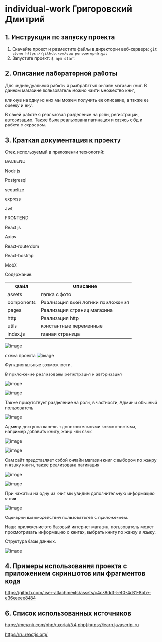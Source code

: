 # individual-work Григоровский Дмитрий
## 1. Инструкции по запуску проекта
1. Скачайте проект и разместите файлы в директории веб-сервера:
`git clone https://github.com/ваш-репозиторий.git`
2. Запустите проект:
   `$ npm start`

   
## 2. Описание лабораторной работы   

Для индивидуальной работы я разбрабатыл онлайн магазин книг. В данном магазине пользователь можно найти множество книг,

кликнув на одну из них мы можем получить ее описание, а также ее оценку и ену.

В своей работе я реальзовал разделение на роли, регистрации, авторизацию. Также была реальзована пагинация и свзясь с бд и работа с сервером.   

## 3. Краткая документация к проекту 

Стек, используемый в приложении технологий:

BACKEND                

Node js  

Postgresql 

sequelize 

express 

Jwt

FRONTEND

 React js   
 
Axios

 React-routerdom 
 
React-bostrap

 MobX

Содержание.

<table>
    <tr>
        <th>Файл</th>
        <th>Описание</th>
    </tr>
    <tr>
        <td>assets</td>
        <td>папка с фото</td>
    </tr>
    <tr>
       <td>components</td>
      <td>Реализация всей логики приложения</td>
    </tr>
     <tr>
          <td>pages</td>
      <td>Реализация страниц магазина </td>
    </tr>
   <tr>
          <td>http</td>
      <td>Реализация http</td>
    </tr>
  <tr>
        <td>utils</td>
        <td>константные переменные </td>
    </tr>
  <tr>
        <td>index.js</td>
        <td>гланая страница</td>
    </tr>
</table>

![image](https://github.com/user-attachments/assets/283c2514-819e-4636-9e37-4620a76043b2)

схема проекта
![image](https://github.com/user-attachments/assets/665a268f-10b3-4ef9-82c3-dfa095f567a6)

Функциональные возможности.

В приложение реализованы регистрация и авторизация

![image](https://github.com/user-attachments/assets/2b57b05b-ead3-4b57-83a9-7fe32ffe4a40)

![image](https://github.com/user-attachments/assets/5b4e67aa-5195-4405-8357-363133b4b378)

Также присутствует разделение на роли, в частности, Админ и обычный пользователь

![image](https://github.com/user-attachments/assets/d7b40e70-d4b4-46e3-9f39-8fb0af914080)

Админу доступна панель с дополнительными возможностями, например добавить книгу, жанр или язык

![image](https://github.com/user-attachments/assets/45d785e6-ba9b-485f-bd1b-34962c0ef235)

![image](https://github.com/user-attachments/assets/8c55f604-fb30-407f-b877-c8389bedda60)

Сам сайт представляет собой онлайн магазин книг с выбором по жанру и языку книги, также реализована пагинация  

![image](https://github.com/user-attachments/assets/fbd2922c-e8c2-4936-aa4a-b30aece44f29)

![image](https://github.com/user-attachments/assets/c6de746b-594c-4887-8e17-bf3e9d406366)

При нажатии на одну из книг мы увидим дополнительную информацию о ней 

![image](https://github.com/user-attachments/assets/bdcb5635-2c20-486a-94ee-b748469e4f98)

Сценарии взаимодействия пользователей с приложением.

Наше приложение это базовый интернет магазин, пользователь может просмотривать информацию о книгах, выбрать книгу по жанру и языку.

Структура базы данных.

![image](https://github.com/user-attachments/assets/f768efcc-b363-42f5-8300-9bb6aff0da91)



## 4. Примеры использования проекта с приложением скриншотов или фрагментов кода





https://github.com/user-attachments/assets/c4c88ddf-5ef0-4d31-8bbe-e36eeeee8484



## 6. Список использованных источников

https://metanit.com/php/tutorial/3.4.php](https://learn.javascript.ru

https://ru.reactjs.org/






